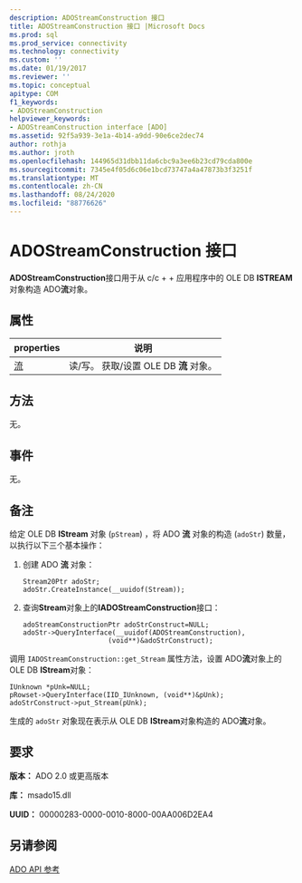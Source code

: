 ```yaml
---
description: ADOStreamConstruction 接口
title: ADOStreamConstruction 接口 |Microsoft Docs
ms.prod: sql
ms.prod_service: connectivity
ms.technology: connectivity
ms.custom: ''
ms.date: 01/19/2017
ms.reviewer: ''
ms.topic: conceptual
apitype: COM
f1_keywords:
- ADOStreamConstruction
helpviewer_keywords:
- ADOStreamConstruction interface [ADO]
ms.assetid: 92f5a939-3e1a-4b14-a9dd-90e6ce2dec74
author: rothja
ms.author: jroth
ms.openlocfilehash: 144965d31dbb11da6cbc9a3ee6b23cd79cda800e
ms.sourcegitcommit: 7345e4f05d6c06e1bcd73747a4a47873b3f3251f
ms.translationtype: MT
ms.contentlocale: zh-CN
ms.lasthandoff: 08/24/2020
ms.locfileid: "88776626"
---
```

# <a name="adostreamconstruction-interface"></a>ADOStreamConstruction 接口
**ADOStreamConstruction**接口用于从 c/c + + 应用程序中的 OLE DB **ISTREAM**对象构造 ADO**流**对象。  
  
## <a name="properties"></a>属性  
  
|properties|说明|  
|-|-|  
|[流](./stream-property.md)|读/写。 获取/设置 OLE DB **流** 对象。|  
  
## <a name="methods"></a>方法  
 无。  
  
## <a name="events"></a>事件  
 无。  
  
## <a name="remarks"></a>备注  
 给定 OLE DB **IStream** 对象 (`pStream`) ，将 ADO **流** 对象的构造 (`adoStr`) 数量，以执行以下三个基本操作：  
  
1.  创建 ADO **流** 对象：  
  
    ```  
    Stream20Ptr adoStr;  
    adoStr.CreateInstance(__uuidof(Stream));  
    ```  
  
2.  查询**Stream**对象上的**IADOStreamConstruction**接口：  
  
    ```  
    adoStreamConstructionPtr adoStrConstruct=NULL;  
    adoStr->QueryInterface(__uuidof(ADOStreamConstruction),  
                         (void**)&adoStrConstruct);  
    ```  
  
 调用 `IADOStreamConstruction::get_Stream` 属性方法，设置 ADO**流**对象上的 OLE DB **IStream**对象：  
  
```  
IUnknown *pUnk=NULL;  
pRowset->QueryInterface(IID_IUnknown, (void**)&pUnk);  
adoStrConstruct->put_Stream(pUnk);  
```  
  
 生成的 `adoStr` 对象现在表示从 OLE DB **IStream**对象构造的 ADO**流**对象。  
  
## <a name="requirements"></a>要求  
 **版本：** ADO 2.0 或更高版本  
  
 **库：** msado15.dll  
  
 **UUID：** 00000283-0000-0010-8000-00AA006D2EA4  
  
## <a name="see-also"></a>另请参阅  
 [ADO API 参考](./ado-api-reference.md)